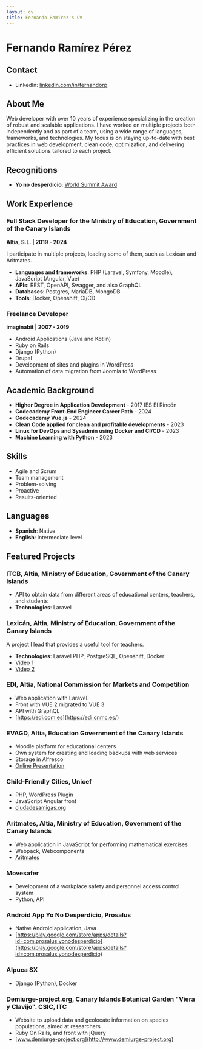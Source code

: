 ```yaml
---
layout: cv
title: Fernando Ramirez's CV
---
```

# Fernando Ramírez Pérez

## Contact
- LinkedIn: [linkedin.com/in/fernandorp](https://www.linkedin.com/in/fernandorp)

## About Me

Web developer with over 10 years of experience specializing in the creation of robust and scalable applications. I have worked on multiple projects both independently and as part of a team, using a wide range of languages, frameworks, and technologies. My focus is on staying up-to-date with best practices in web development, clean code, optimization, and delivering efficient solutions tailored to each project.

## Recognitions

- **Yo no desperdicio**: [World Summit Award](https://wsa-global.org/winner/yonodesperdicio-org/)

## Work Experience

### Full Stack Developer for the Ministry of Education, Government of the Canary Islands
**Altia, S.L. | 2019 - 2024**

I participate in multiple projects, leading some of them, such as Lexicán and Aritmates.

- **Languages and frameworks**: PHP (Laravel, Symfony, Moodle), JavaScript (Angular, Vue)
- **APIs**: REST, OpenAPI, Swagger, and also GraphQL
- **Databases**: Postgres, MariaDB, MongoDB
- **Tools**: Docker, Openshift, CI/CD

### Freelance Developer
**imaginabit | 2007 - 2019**

- Android Applications (Java and Kotlin)
- Ruby on Rails
- Django (Python)
- Drupal
- Development of sites and plugins in WordPress
- Automation of data migration from Joomla to WordPress

## Academic Background

- **Higher Degree in Application Development** - 2017
  IES El Rincón
- **Codecademy Front-End Engineer Career Path** - 2024
- **Codecademy Vue.js** - 2024
- **Clean Code applied for clean and profitable developments** - 2023
- **Linux for DevOps and Sysadmin using Docker and CI/CD** - 2023
- **Machine Learning with Python** - 2023

## Skills

- Agile and Scrum
- Team management
- Problem-solving
- Proactive
- Results-oriented

## Languages

- **Spanish**: Native
- **English**: Intermediate level

## Featured Projects

### ITCB, Altia, Ministry of Education, Government of the Canary Islands

- API to obtain data from different areas of educational centers, teachers, and students
- **Technologies**: Laravel

### Lexicán, Altia, Ministry of Education, Government of the Canary Islands

A project I lead that provides a useful tool for teachers.

- **Technologies**: Laravel PHP, PostgreSQL, Openshift, Docker
- [Video 1](#)
- [Video 2](#)


### EDI, Altia, National Commission for Markets and Competition

- Web application with Laravel.
- Front with VUE 2 migrated to VUE 3
- API with GraphQL
- [https://edi.com.es](https://edi.cnmc.es/)

### EVAGD, Altia, Education Government of the Canary Islands

- Moodle platform for educational centers
- Own system for creating and loading backups with web services
- Storage in Alfresco
- [Online Presentation](https://www3.gobiernodecanarias.org/medusa/mediateca/evagd/?attachment_id=729)

### Child-Friendly Cities, Unicef

- PHP, WordPress Plugin
- JavaScript Angular front
- [ciudadesamigas.org](https://ciudadesamigas.org)

### Aritmates, Altia, Ministry of Education, Government of the Canary Islands

- Web application in JavaScript for performing mathematical exercises
- Webpack, Webcomponents
- [Aritmates](https://www3.gobiernodecanarias.org/medusa/apps/aritmates/)

### Movesafer

- Development of a workplace safety and personnel access control system
- Python, API

### Android App Yo No Desperdicio, Prosalus

- Native Android application, Java
- [https://play.google.com/store/apps/details?id=com.prosalus.yonodesperdicio](https://play.google.com/store/apps/details?id=com.prosalus.yonodesperdicio)

### Alpuca SX

- Django (Python), Docker

### Demiurge-project.org, Canary Islands Botanical Garden "Viera y Clavijo". CSIC, ITC

- Website to upload data and geolocate information on species populations, aimed at researchers
- Ruby On Rails, and front with jQuery
- [www.demiurge-project.org](http://www.demiurge-project.org)



<!-- ### Footer

Last updated: November 2024 -->


